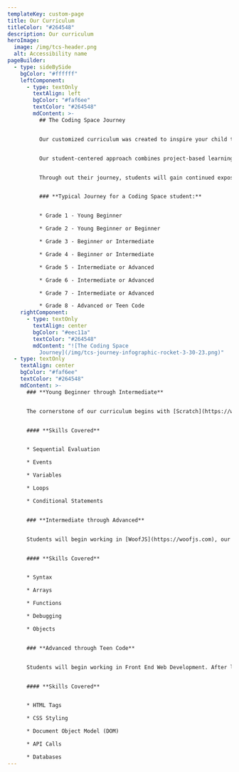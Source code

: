 ```yaml
---
templateKey: custom-page
title: Our Curriculum
titleColor: "#264548"
description: Our curriculum
heroImage:
  image: /img/tcs-header.png
  alt: Accessibility name
pageBuilder:
  - type: sideBySide
    bgColor: "#ffffff"
    leftComponent:
      - type: textOnly
        textAlign: left
        bgColor: "#faf6ee"
        textColor: "#264548"
        mdContent: >-
          ## The Coding Space Journey


          Our customized curriculum was created to inspire your child to achieve their maximum potential through multiple years of coding with us.


          Our student-centered approach combines project-based learning with unique platforms like WoofJS to create a personalized education experience, allowing students to be challenged at their individual level and pace. 


          T﻿hrough out their journey, students will gain continued exposure to computer science principles.


          ### **T﻿ypical Journey for a Coding Space student:**


          * Grade 1 - Young Beginner

          * G﻿rade 2 - Young Beginner or Beginner

          * G﻿rade 3 - Beginner or Intermediate

          * G﻿rade 4 - Beginner or Intermediate

          * G﻿rade 5 - Intermediate or Advanced

          * G﻿rade 6 - Intermediate or Advanced

          * G﻿rade 7 - Intermediate or Advanced

          * G﻿rade 8 - Advanced or Teen Code
    rightComponent:
      - type: textOnly
        textAlign: center
        bgColor: "#eec11a"
        textColor: "#264548"
        mdContent: "![The Coding Space
          Journey](/img/tcs-journey-infographic-rocket-3-30-23.png)"
  - type: textOnly
    textAlign: center
    bgColor: "#faf6ee"
    textColor: "#264548"
    mdContent: >-
      ### **Young Beginner through Intermediate**


      The cornerstone of our curriculum begins with [Scratch](https://www.thecodingspace.com/blog/2022-02-04-celebrating-scratch-during-scratchweek), a block-based programming language built by MIT. Students ages 8-10 will likely start here. Students under the age of 8 will likely start in Code.org, a pre-cursor to Scratch, completing several projects there before advancing to Scratch.


      #### **S﻿kills Covered**


      * S﻿equential Evaluation

      * E﻿vents

      * V﻿ariables 

      * L﻿oops

      * C﻿onditional Statements


      ### **Intermediate through Advanced**


      S﻿tudents will begin working in [WoofJS](https://woofjs.com), our JavaScript learning platform, in the Intermediate class. 


      #### **S﻿kills Covered**


      * Syntax

      * Arrays

      * Functions

      * Debugging

      * Objects


      ### **Advanced through Teen Code**


      S﻿tudents will begin working in Front End Web Development. After learning how webpages are built and advancing their JavaScript knowledge to make them interactive, they'll delve further into using APIs to send and receive data and libraries and frameworks to bring their programs to the next level. Advanced programmers also will get the chance to build databases and explore backend development through Node.js or Python.


      #### **S﻿kills Covered**


      * H﻿TML Tags

      * CSS Styling

      * D﻿ocument Object Model (DOM)

      * A﻿PI Calls

      * D﻿atabases
---
```

